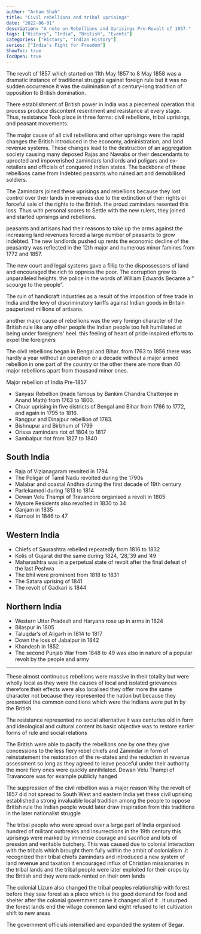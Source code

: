```yaml
---
author: "Arham Shah"
title: "Civil rebellions and tribal uprisings"
date: "2022-06-01"
description: "A note on Rebellions and Uprisings Pre-Revolt of 1857."
tags: ["History", "India", "British", "Events"]
categories: ["History", "Indian History"]
series: ["India's Fight for Freedom"]
ShowToc: true
TocOpen: true
---
```


The revolt of 1857 which started on 11th May 1857 to 8 May 1858 was a dramatic instance of traditional struggle against foreign rule but it was no sudden occurrence it was the culmination of a century-long tradition of opposition to British domination.

There establishment of British power in India was a piecemeal operation this process produce discontent resentment and resistance at every stage. Thus, resistance Took place in three forms: civil rebellions, tribal uprisings, and peasant movements.

The major cause of all civil rebellions and other uprisings were the rapid changes the British introduced in the economy, administration, and land revenue systems. These changes lead to the destruction of an aggregation society causing many deposed Rajas and Nawabs or their descendants to uprooted and impoverished zamindars landlords and poligars and ex-retailers and officials of conquered Indian states. The backbone of these rebellions came from Indebted peasants who ruined art and demobilised soldiers.

The Zamindars joined these uprisings and rebellions because they lost control over their lands in revenues due to the extinction of their rights or forceful sale of the rights to the British. the proud zamindars resented this loss. Thus with personal scores to Settle with the new rulers, they joined and started uprisings and rebellions.

peasants and artisans had their reasons to take up the arms against the increasing land revenues forced a large number of peasants to grow indebted. The new landlords pushed up rents the economic decline of the peasantry was reflected in the 12th major and numerous minor famines from 1772 and 1857.

The new court and legal systems gave a fillip to the dispossessers of land and encouraged the rich to oppress the poor. The corruption grew to unparalleled heights. the police in the words of William Edwards Became a “ scourge to the people”.

The ruin of handicraft industries as a result of the imposition of free trade in India and the levy of discriminatory tariffs against Indian goods in Britain pauperized millions of artisans.

another major cause of rebellions was the very foreign character of the British rule like any other people the Indian people too felt humiliated at being under foreigners' heel. this feeling of heart of pride inspired efforts to expel the foreigners

The civil rebellions began in Bengal and Bihar. from 1763 to 1856 there was hardly a year without an operation or a decade without a major armed rebellion in one part of the country or the other there are more than 40 major rebellions apart from thousand minor ones.

Major rebellion of India Pre-1857

* Sanyasi Rebellion (made famous by Bankim Chandra Chatterjee in Anand Math) from 1763 to 1800.
* Chuar uprising in five districts of Bengal and Bihar from 1766 to 1772, and again in 1795 to 1816.
* Rangpur and Dinajpur rebellion of 1783.
* Bishnupur and Birbhum of 1799
* Orissa zamindars riot of 1804 to 1817
* Sambalpur riot from 1827 to 1840
## South India
* Raja of Vizianagaram revolted in 1794
* The Poligar of Tamil Nadu revolted during the 1790s
* Malabar and coastal Andhra during the first decade of 19th century
* Parlekamedi during 1813 to 1814
* Dewan Velu Thampi of Travancore organised a revolt in 1805
* Mysore Residents also revolted in 1830 to 34
* Ganjam in 1835
* Kurnool in 1846 to 47
## Western India
* Chiefs of Saurashtra rebelled repeatedly from 1816 to 1832
* Kolis of Gujarat did the same during 1824, ‘28,’39 and ‘49
* Maharashtra was in a perpetual state of revolt after the final defeat of the last Peshwa
* The bhil were prominent from 1818 to 1831
* The Satara uprising of 1841
* The revolt of Gadkari is 1844
## Northern India
* Western Uttar Pradesh and Haryana rose up in arms in 1824
* Bilaspur in 1805
* Taluqdar‘s of Aligarh in 1814 to 1817
* Down the loss of Jabalpur in 1842
* Khandesh in 1852
* The second Punjab War from 1848 to 49 was also in nature of a popular revolt by the people and army
- - - -
These almost continuous rebellions were massive in their totality but were wholly local as they were the causes of local and isolated grievances therefore their effects were also localised they offer more the same character not because they represented the nation but because they presented the common conditions which were the Indians were put in by the British

The resistance represented no social alternative it was centuries old in form and ideological and cultural content its basic objective was to restore earlier forms of rule and social relations

The British were able to pacify the rebellions one by one they give concessions to the less fiery rebel chiefs and Zamindar in form of reinstatement the restoration of the re-states and the reduction in revenue assessment so long as they agreed to leave peaceful under their authority the more fiery ones were quickly annihilated. Dewan Velu Thampi of Travancore was for example publicly hanged

The suppression of the civil rebellion was a major reason Why the revolt of 1857 did not spread to South West and eastern India yet these civil uprising established a strong invaluable local tradition among the people to oppose British rule the Indian people would later draw inspiration from this traditions in the later nationalist struggle

The tribal people who were spread over a large part of India organised hundred of militant outbreaks and insurrections in the 19th century this uprisings were marked by immense courage and sacrifice and lots of pression and veritable butchery. This was caused due to colonial interaction with the tribals which brought them fully within the ambit of colonialism .it recognized their tribal chiefs zamindars and introduced a new system of land revenue and taxation it encouraged influx of Christian missionaries in the tribal lands and the tribal people were later exploited for their crops by the British and they were rack-rented on their own lands

The colonial Lizum also changed the tribal peoples relationship with forest before they saw forest as a place which is the good demand for food and shelter after the colonial government came it changed all of it . It usurped the forest lands end the village common land eight refused to let cultivation shift to new areas

The government officials intensified and expanded the system of Begar.
